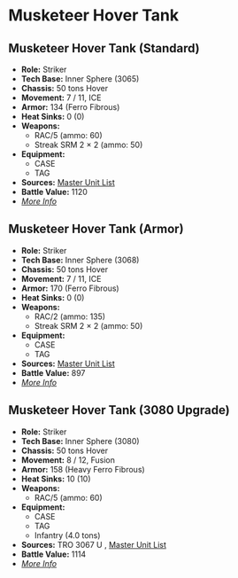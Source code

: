 # Musketeer Hover Tank 

## Musketeer Hover Tank (Standard) 

- **Role:** Striker 
- **Tech Base:** Inner Sphere (3065) 
- **Chassis:** 50 tons Hover 
- **Movement:** 7 / 11, ICE 
- **Armor:** 134 (Ferro Fibrous) 
- **Heat Sinks:** 0 (0) 
- **Weapons:** 
  - RAC/5 (ammo: 60) 
  - Streak SRM 2 × 2 (ammo: 50) 
- **Equipment:** 
  - CASE 
  - TAG 
- **Sources:** [Master Unit List](http://masterunitlist.info/Unit/Details/4688/musketeer-hover-tank-standard) 
- **Battle Value:** 1120 
- [*More Info*](musketeer_hover_tank/musketeer_hover_tank_standard.md) 

## Musketeer Hover Tank (Armor) 

- **Role:** Striker 
- **Tech Base:** Inner Sphere (3068) 
- **Chassis:** 50 tons Hover 
- **Movement:** 7 / 11, ICE 
- **Armor:** 170 (Ferro Fibrous) 
- **Heat Sinks:** 0 (0) 
- **Weapons:** 
  - RAC/2 (ammo: 135) 
  - Streak SRM 2 × 2 (ammo: 50) 
- **Equipment:** 
  - CASE 
  - TAG 
- **Sources:** [Master Unit List](http://masterunitlist.info/Unit/Details/4687/musketeer-hover-tank-armor) 
- **Battle Value:** 897 
- [*More Info*](musketeer_hover_tank/musketeer_hover_tank_armor.md) 

## Musketeer Hover Tank (3080 Upgrade) 

- **Role:** Striker 
- **Tech Base:** Inner Sphere (3080) 
- **Chassis:** 50 tons Hover 
- **Movement:** 8 / 12, Fusion 
- **Armor:** 158 (Heavy Ferro Fibrous) 
- **Heat Sinks:** 10 (10) 
- **Weapons:** 
  - RAC/5 (ammo: 60) 
- **Equipment:** 
  - CASE 
  - TAG 
  - Infantry (4.0 tons) 
- **Sources:** TRO 3067 U , [Master Unit List](http://masterunitlist.info/Unit/Details/5731/musketeer-hover-tank-3080-upgrade) 
- **Battle Value:** 1114 
- [*More Info*](musketeer_hover_tank/musketeer_hover_tank_3080_upgrade.md) 


